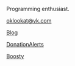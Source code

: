 Programming enthusiast.

[oklookat@vk.com](mailto:oklookat@vk.com)

[Blog](https://t.me/oklookatt)

[DonationAlerts](https://donationalerts.com/r/oklookat)

[Boosty](https://boosty.to/oklookat/donate)
